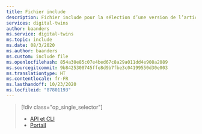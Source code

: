 ```yaml
---
title: Fichier include
description: Fichier include pour la sélection d’une version de l’article sur le guide pratique du routage d’Azure Digital Twins
services: digital-twins
author: baanders
ms.service: digital-twins
ms.topic: include
ms.date: 08/3/2020
ms.author: baanders
ms.custom: include file
ms.openlocfilehash: 854a30e85c07e4bed67c8a29a011dd4e908a2089
ms.sourcegitcommit: 9b8425300745ffe8d9b7fbe3c04199550d30e003
ms.translationtype: HT
ms.contentlocale: fr-FR
ms.lasthandoff: 10/23/2020
ms.locfileid: "87801193"
---
```

> [!div class="op_single_selector"]
> * [API et CLI](../articles/digital-twins/how-to-manage-routes-apis-cli.md)
> * [Portail](../articles/digital-twins/how-to-manage-routes-portal.md)